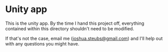 # Unity app

This is the unity app. By the time I hand this project off, everything contained within this directory shouldn't need to be modified. 

If that's not the case, email me (joshua.steubs@gmail.com) and I'll help out with any questions you might have.